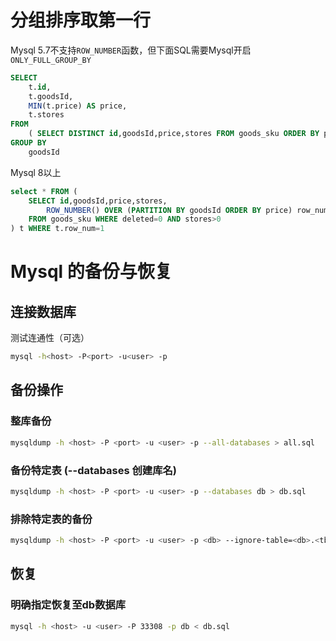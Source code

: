 # 分组排序取第一行

Mysql 5.7不支持`ROW_NUMBER`函数，但下面SQL需要Mysql开启 `ONLY_FULL_GROUP_BY `

```sql
SELECT
	t.id,
	t.goodsId,
	MIN(t.price) AS price,
	t.stores
FROM
	( SELECT DISTINCT id,goodsId,price,stores FROM goods_sku ORDER BY price ) AS t
GROUP BY
	goodsId
```



Mysql 8以上

```sql
select * FROM (
	SELECT id,goodsId,price,stores,
		ROW_NUMBER() OVER (PARTITION BY goodsId ORDER BY price) row_num
	FROM goods_sku WHERE deleted=0 AND stores>0
) t WHERE t.row_num=1
```



# Mysql 的备份与恢复
## 连接数据库
测试连通性（可选）
```bash
mysql -h<host> -P<port> -u<user> -p
```
## 备份操作
### 整库备份
```bash
mysqldump -h <host> -P <port> -u <user> -p --all-databases > all.sql
```
### 备份特定表 (--databases 创建库名)
```bash
mysqldump -h <host> -P <port> -u <user> -p --databases db > db.sql
```
### 排除特定表的备份
```bash
mysqldump -h <host> -P <port> -u <user> -p <db> --ignore-table=<db>.<tb1> --ignore-table=<db>.<tb2> > 排除特定表的备份.sql
```

## 恢复
### 明确指定恢复至db数据库
```bash
mysql -h <host> -u <user> -P 33308 -p db < db.sql
```
